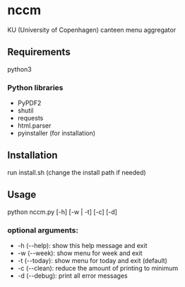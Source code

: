 # nccm
KU (University of Copenhagen) canteen menu aggregator
## Requirements
python3 
### Python libraries
* PyPDF2
* shutil
* requests
* html.parser
* pyinstaller (for installation)
## Installation
run install.sh (change the install path if needed)
## Usage
python nccm.py [-h] [-w | -t] [-c] [-d]
### optional arguments:
* -h (--help):  show this help message and exit
* -w (--week):  show menu for week and exit
* -t (--today):  show menu for today and exit (default)
* -c (--clean):  reduce the amount of printing to minimum
* -d (--debug):  print all error messages
